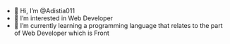 - 👋 Hi, I’m @Adistia011
- 👀 I’m interested in Web Developer
- 🌱 I’m currently learning a programming language that relates to the part of Web Developer which is Front 

<!---
Adistia011/Adistia011 is a ✨ special ✨ repository because its `README.md` (this file) appears on your GitHub profile.
You can click the Preview link to take a look at your changes.
--->
